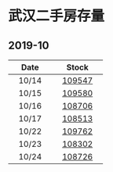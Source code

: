 # 武汉二手房存量   
## 2019-10

| Date | Stock |
| ------ | ------ |
| &nbsp;&nbsp;&nbsp;10/14&nbsp;&nbsp;&nbsp; | &nbsp;&nbsp;&nbsp;[109547](Wuhan_Stock.md)&nbsp;&nbsp;&nbsp; |
| &nbsp;&nbsp;&nbsp;10/15&nbsp;&nbsp;&nbsp; | &nbsp;&nbsp;&nbsp;[109580](Wuhan_Stock.md)&nbsp;&nbsp;&nbsp; |
| &nbsp;&nbsp;&nbsp;10/16&nbsp;&nbsp;&nbsp; | &nbsp;&nbsp;&nbsp;[108706](Wuhan_Stock.md)&nbsp;&nbsp;&nbsp; |
| &nbsp;&nbsp;&nbsp;10/17&nbsp;&nbsp;&nbsp; | &nbsp;&nbsp;&nbsp;[108513](Wuhan_Stock.md)&nbsp;&nbsp;&nbsp; |
| &nbsp;&nbsp;&nbsp;10/22&nbsp;&nbsp;&nbsp; | &nbsp;&nbsp;&nbsp;[109762](Wuhan_Stock.md)&nbsp;&nbsp;&nbsp; |
| &nbsp;&nbsp;&nbsp;10/23&nbsp;&nbsp;&nbsp; | &nbsp;&nbsp;&nbsp;[108302](Wuhan_Stock.md)&nbsp;&nbsp;&nbsp; |
| &nbsp;&nbsp;&nbsp;10/24&nbsp;&nbsp;&nbsp; | &nbsp;&nbsp;&nbsp;[108726](Wuhan_Stock.md)&nbsp;&nbsp;&nbsp; |

